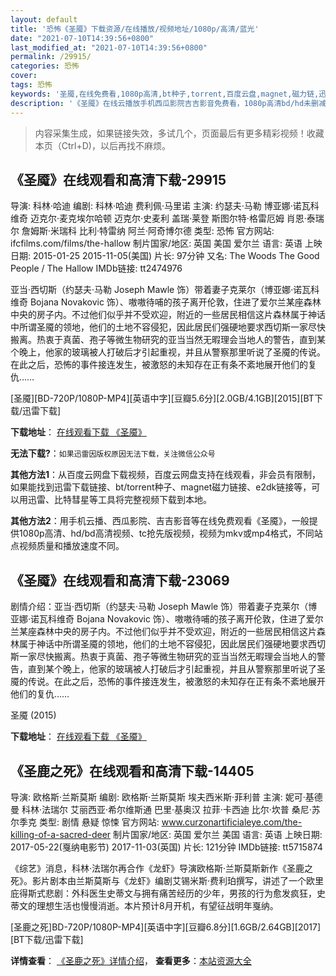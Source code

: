 ```yaml
---
layout: default
title: '恐怖《圣魇》下载资源/在线播放/视频地址/1080p/高清/蓝光'
date: "2021-07-10T14:39:56+0800"
last_modified_at: "2021-07-10T14:39:56+0800"
permalink: /29915/
categories: 恐怖
cover:
tags: 恐怖
keywords: '圣魇,在线免费看,1080p高清,bt种子,torrent,百度云盘,magnet,磁力链,迅雷下载资源'
description: '《圣魇》在线云播放手机西瓜影院吉吉影音免费看，1080p高清bd/hd未删减完整版和tc抢先枪版，mkv/mp4格式，附带bt/torrent种子、magnet/磁力链、百度云盘、网盘资源迅雷下载链接'
---
```


>内容采集生成，如果链接失效，多试几个，页面最后有更多精彩视频！收藏本页（Ctrl+D)，以后再找不麻烦。


## 《圣魇》在线观看和高清下载-29915

导演: 科林·哈迪 编剧: 科林·哈迪 费利佩·马里诺 主演: 约瑟夫·马勒 博亚娜·诺瓦科维奇 迈克尔·麦克埃尔哈顿 迈克尔·史麦利 盖瑞·莱登 斯图尔特·格雷厄姆 肖恩·泰瑞尔 詹姆斯·米瑞科 比利·特雷纳 阿兰·阿奇博尔德 类型: 恐怖 官方网站: ifcfilms.com/films/the-hallow 制片国家/地区: 英国 美国 爱尔兰 语言: 英语 上映日期: 2015-01-25 2015-11-05(美国) 片长: 97分钟 又名: The Woods The Good People / The Hallow IMDb链接: tt2474976

亚当·西切斯（约瑟夫·马勒 Joseph Mawle 饰）带着妻子克莱尔（博亚娜·诺瓦科维奇 Bojana Novakovic 饰）、嗷嗷待哺的孩子离开伦敦，住进了爱尔兰某座森林中央的房子内。不过他们似乎并不受欢迎，附近的一些居民相信这片森林属于神话中所谓圣魇的领地，他们的土地不容侵犯，因此居民们强硬地要求西切斯一家尽快搬离。热衷于真菌、孢子等微生物研究的亚当当然无暇理会当地人的警告，直到某个晚上，他家的玻璃被人打破后才引起重视，并且从警察那里听说了圣魇的传说。 在此之后，恐怖的事件接连发生，被激怒的未知存在正有条不紊地展开他们的复仇……


[圣魇][BD-720P/1080P-MP4][英语中字][豆瓣5.6分][2.0GB/4.1GB][2015][BT下载/迅雷下载]

**下载地址**： [在线观看下载 《圣魇》](https://www.btdx8.com/torrent/the_hallow_2015.html) 


**无法下载?**：`如果迅雷因版权原因无法下载，关注微信公众号 `

**其他方法1**：从百度云网盘下载视频，百度云网盘支持在线观看，非会员有限制，如果能找到迅雷下载链接、bt/torrent种子、magnet磁力链接、e2dk链接等，可以用迅雷、比特彗星等工具将完整视频下载到本地。

**其他方法2**：用手机云播、西瓜影院、吉吉影音等在线免费观看《圣魇》，一般提供1080p高清、hd/bd高清视频、tc抢先版视频，视频为mkv或mp4格式，不同站点视频质量和播放速度不同。


## 《圣魇》在线观看和高清下载-23069

剧情介绍：亚当·西切斯（约瑟夫·马勒 Joseph Mawle 饰）带着妻子克莱尔（博亚娜·诺瓦科维奇 Bojana Novakovic 饰）、嗷嗷待哺的孩子离开伦敦，住进了爱尔兰某座森林中央的房子内。不过他们似乎并不受欢迎，附近的一些居民相信这片森林属于神话中所谓圣魇的领地，他们的土地不容侵犯，因此居民们强硬地要求西切斯一家尽快搬离。热衷于真菌、孢子等微生物研究的亚当当然无暇理会当地人的警告，直到某个晚上，他家的玻璃被人打破后才引起重视，并且从警察那里听说了圣魇的传说。在此之后，恐怖的事件接连发生，被激怒的未知存在正有条不紊地展开他们的复仇……


圣魇 (2015)

**下载地址**： [在线观看下载 《圣魇》](https://www.btbtdy.me/btdy/dy83.html) 


## 《圣鹿之死》在线观看和高清下载-14405

导演: 欧格斯·兰斯莫斯 编剧: 欧格斯·兰斯莫斯 埃夫西米斯·菲利普 主演: 妮可·基德曼 科林·法瑞尔 艾丽西亚·希尔维斯通 巴里·基奥汉 拉菲·卡西迪 比尔·坎普 桑尼·苏尔季克 类型: 剧情 悬疑 惊悚 官方网站: www.curzonartificialeye.com/the-killing-of-a-sacred-deer 制片国家/地区: 英国 爱尔兰 美国 语言: 英语 上映日期: 2017-05-22(戛纳电影节) 2017-11-03(英国) 片长: 121分钟 IMDb链接: tt5715874

《综艺》消息，科林·法瑞尔再合作《龙虾》导演欧格斯·兰斯莫斯新作《圣鹿之死》。影片剧本由兰斯莫斯与《龙虾》编剧艾锡米斯·费利珀撰写，讲述了一个欧里庇得斯式悲剧：外科医生史蒂文与拥有痛苦经历的少年，男孩的行为愈发疯狂，史蒂文的理想生活也慢慢消逝。本片预计8月开机，有望征战明年戛纳。


[圣鹿之死]BD-720P/1080P-MP4][英语中字][豆瓣6.8分][1.6GB/2.64GB][2017][BT下载/迅雷下载]

**详情查看**： [《圣鹿之死》详情介绍](/movie/14405/)， **查看更多**：[本站资源大全](/movie/t/all/)

